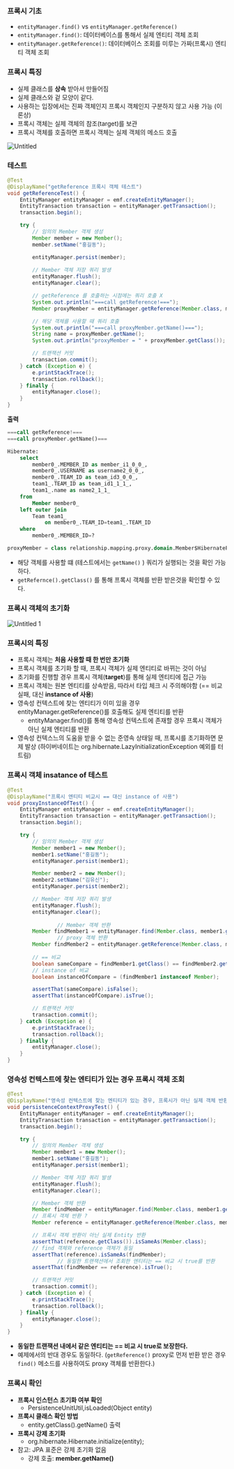 ### 프록시 기초

- `entityManager.find()` vs `entityManager.getReference()`
- `entityManager.find()`: 데이터베이스를 통해서 실제 엔티티 객체 조회
- `entityManager.getReference()`: 데이터베이스 조회를 미루는 가짜(프록시) 엔티티 객체 조회

### 프록시 특징

- 실제 클래스를 **상속** 받아서 만들어짐
- 실제 클래스와 겉 모양이 같다.
- 사용하는 입장에서는 진짜 객체인지 프록시 객체인지 구분하지 않고 사용 가능 (이론상)
- 프록시 객체는 실제 객체의 참조(target)를 보관
- 프록시 객체를 호출하면 프록시 객체는 실제 객체의 메소드 호출

![Untitled](https://user-images.githubusercontent.com/72686708/139000755-48fcaba9-0e87-4566-94f9-ff71bdb08576.png)

### 테스트

```java
@Test
@DisplayName("getReference 프록시 객체 테스트")
void getReferenceTest() {
    EntityManager entityManager = emf.createEntityManager();
    EntityTransaction transaction = entityManager.getTransaction();
    transaction.begin();

    try {
        // 임의의 Member 객체 생성
        Member member = new Member();
        member.setName("홍길동");

        entityManager.persist(member);
        
        // Member 객체 저장 쿼리 발생
        entityManager.flush();
        entityManager.clear();

        // getReference 를 호출하는 시점에는 쿼리 호출 X
        System.out.println("===call getReference!===");
        Member proxyMember = entityManager.getReference(Member.class, member.getId());

        // 해당 객체를 사용할 때 쿼리 호출
        System.out.println("===call proxyMember.getName()===");
        String name = proxyMember.getName();
        System.out.println("proxyMember = " + proxyMember.getClass());

        // 트랜잭션 커밋
        transaction.commit();
    } catch (Exception e) {
        e.printStackTrace();
        transaction.rollback();
    } finally {
        entityManager.close();
    }
}
```

**출력**

```sql
===call getReference!===
===call proxyMember.getName()===

Hibernate: 
    select
        member0_.MEMBER_ID as member_i1_0_0_,
        member0_.USERNAME as username2_0_0_,
        member0_.TEAM_ID as team_id3_0_0_,
        team1_.TEAM_ID as team_id1_1_1_,
        team1_.name as name2_1_1_ 
    from
        Member member0_ 
    left outer join
        Team team1_ 
            on member0_.TEAM_ID=team1_.TEAM_ID 
    where
        member0_.MEMBER_ID=?

proxyMember = class relationship.mapping.proxy.domain.Member$HibernateProxy$M0E7w6Vt
```

- 해당 객체를 사용할 떄 (테스트에서는 `getName()` ) 쿼리가 실행되는 것을 확인 가능하다.
- `getRefernce().getClass()` 를 통해 프록시 객체를 반환 받은것을 확인할 수 있다.

### 프록시 객체의 초기화

![Untitled 1](https://user-images.githubusercontent.com/72686708/139000741-dae749fc-73c8-4a24-9daf-eaad29e64d3a.png)

### 프록시의 특징

- 프록시 객체는 **처음 사용할 때 한 번만 초기화**
- 프록시 객체를 초기화 할 때, 프록시 객체가 실제 엔티티로 바뀌는 것이 아님
- 초기화를 진행할 경우 프록시 객체(**target**)를 통해 실제 엔티티에 접근 가능
- 프록시 객체는 원본 엔티티를 상속받음, 따라서 타입 체크 시 주의해야함 (== 비교 실패, 대신 **instance of 사용**)
- 영속성 컨텍스트에 찾는 엔티티가 이미 있을 경우 entityManager.getReference()를 호출해도 실제 엔티티를 반환
    - entityManager.find()를 통해 영속성 컨텍스트에 존재할 경우 프록시 객체가 아닌 실제 엔티티를 반환
- 영속성 컨텍스느의 도움을 받을 수 없는 준영속 상태일 때, 프록시를 초기화하면 문제 발상 (하이버네이트는 org.hibernate.LazyInitializationException 예외를 터트림)

### 프록시 객체 insatance of 테스트

```java
@Test
@DisplayName("프록시 엔티티 비교시 == 대신 instance of 사용")
void proxyInstanceOfTest() {
    EntityManager entityManager = emf.createEntityManager();
    EntityTransaction transaction = entityManager.getTransaction();
    transaction.begin();

    try {
        // 임의의 Member 객체 생성
        Member member1 = new Member();
        member1.setName("홍길동");
        entityManager.persist(member1);

        Member member2 = new Member();
        member2.setName("김유신");
        entityManager.persist(member2);

        // Member 객체 저장 쿼리 발생
        entityManager.flush();
        entityManager.clear();
				
				// Member 객체 반환
        Member findMember1 = entityManager.find(Member.class, member1.getId());
				// proxy 객체 반환
        Member findMember2 = entityManager.getReference(Member.class, member2.getId());
        
        // == 비교
        boolean sameCompare = findMember1.getClass() == findMember2.getClass();
        // instance of 비교
        boolean instanceOfCompare = (findMember1 instanceof Member);

        assertThat(sameCompare).isFalse();
        assertThat(instanceOfCompare).isTrue();

        // 트랜잭션 커밋
        transaction.commit();
    } catch (Exception e) {
        e.printStackTrace();
        transaction.rollback();
    } finally {
        entityManager.close();
    }
}
```

### 영속성 컨텍스트에 찾는 엔티티가 있는 경우 프록시 객체 조회

```java
@Test
@DisplayName("영속성 컨텍스트에 찾는 엔티티가 있는 경우, 프록시가 아닌 실제 객체 반환")
void persistenceContextProxyTest() {
    EntityManager entityManager = emf.createEntityManager();
    EntityTransaction transaction = entityManager.getTransaction();
    transaction.begin();

    try {
        // 임의의 Member 객체 생성
        Member member1 = new Member();
        member1.setName("홍길동");
        entityManager.persist(member1);

        // Member 객체 저장 쿼리 발생
        entityManager.flush();
        entityManager.clear();

        // Member 객체 반환
        Member findMember = entityManager.find(Member.class, member1.getId());
        // 프록시 객체 반환 ?
        Member reference = entityManager.getReference(Member.class, member1.getId());

        // 프록시 객체 반환이 아닌 실제 Entity 반환
        assertThat(reference.getClass()).isSameAs(Member.class);
        // find 객체와 reference 객체가 동일
        assertThat(reference).isSameAs(findMember);
				// 동일한 트랜잭션에서 조회한 엔티티는 == 비교 시 true를 반환
        assertThat(findMember == reference).isTrue();

        // 트랜잭션 커밋
        transaction.commit();
    } catch (Exception e) {
        e.printStackTrace();
        transaction.rollback();
    } finally {
        entityManager.close();
    }
}
```

- **동일한 트랜잭션 내에서 같은 엔티티는 == 비교 시 true로 보장한다.**
- 예제에서의 반대 경우도 동일하다. (`getReference()` proxy로 먼저 반환 받은 경우 `find()` 메소드를 사용하여도 proxy 객체를 반환한다.)

### 프록시 확인

- **프록시 인스턴스 초기화 여부 확인**
    - PersistenceUnitUtil,isLoaded(Object entity)
- **프록시 클래스 확인 방법**
    - entity.getClass().getName() 출력
- **프록시 강제 초기화**
    - org.hibernate.Hibernate.initialize(entity);
- 참고: JPA 표준은 강제 초기화 없음
    - 강제 호출: **member.getName()**
